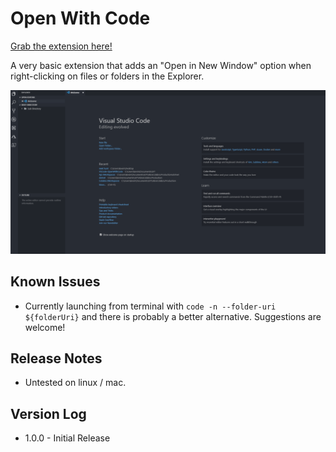 # Open With Code

[Grab the extension here!](https://marketplace.visualstudio.com/items?itemName=kevinchatham.openwithcode)

A very basic extension that adds an "Open in New Window" option when right-clicking on files or folders in the Explorer.

![](https://github.com/kevinchatham/VSCode-OpenWithCode/blob/master/media/open.gif)

## Known Issues

- Currently launching from terminal with `code -n --folder-uri ${folderUri}` and there is probably a better alternative. Suggestions are welcome!

## Release Notes

- Untested on linux / mac.

## Version Log

- 1.0.0 - Initial Release
